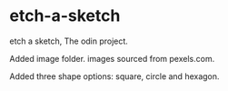 # etch-a-sketch
etch a sketch, The odin project.

Added image folder.
images sourced from pexels.com.

Added three shape options: square, circle and hexagon.
